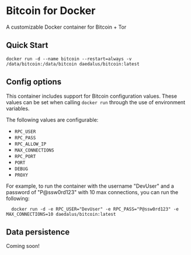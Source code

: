 # Bitcoin for Docker

A customizable Docker container for Bitcoin + Tor

## Quick Start

    docker run -d --name bitcoin --restart=always -v /data/bitcoin:/data/bitcoin daedalus/bitcoin:latest

## Config options

This container includes support for Bitcoin configuration values. These values can be set when calling `docker run` through the use of environment variables.

The following values are configurable:
* `RPC_USER`
* `RPC_PASS`
* `RPC_ALLOW_IP`
* `MAX_CONNECTIONS`
* `RPC_PORT`
* `PORT`
* `DEBUG`
* `PROXY`

For example, to run the container with the username "DevUser" and a password of "P@ssw0rd123" with 10 max connections, you can run the following:

      docker run -d -e RPC_USER="DevUser" -e RPC_PASS="P@ssw0rd123" -e MAX_CONNECTIONS=10 daedalus/bitcoin:latest

## Data persistence

Coming soon!
